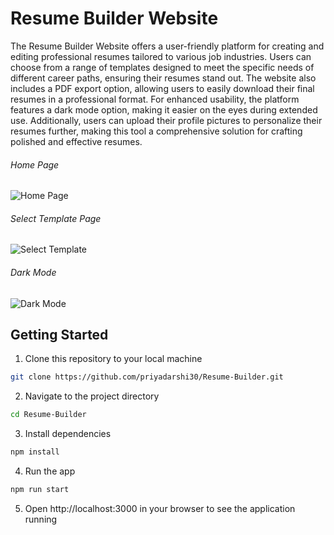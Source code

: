 # Resume Builder Website

The Resume Builder Website offers a user-friendly platform for creating and editing professional resumes tailored to various job industries. Users can choose from a range of templates designed to meet the specific needs of different career paths, ensuring their resumes stand out. The website also includes a PDF export option, allowing users to easily download their final resumes in a professional format. For enhanced usability, the platform features a dark mode option, making it easier on the eyes during extended use. Additionally, users can upload their profile pictures to personalize their resumes further, making this tool a comprehensive solution for crafting polished and effective resumes.


###### Home Page
![Home Page](https://user-images.githubusercontent.com/87645745/213860435-ef02b36f-adbd-4517-b103-174c3dcb7be9.png)

###### Select Template Page
![Select Template](https://user-images.githubusercontent.com/87645745/213860462-ea8bd7db-2c15-4633-9894-113f047cc13b.png)

###### Dark Mode
![Dark Mode](https://user-images.githubusercontent.com/87645745/213860517-73a40b9c-dd35-4586-a253-757c654f19c7.png)



## Getting Started
1. Clone this repository to your local machine
```bash
git clone https://github.com/priyadarshi30/Resume-Builder.git
```
2. Navigate to the project directory
```bash
cd Resume-Builder
```
3. Install dependencies
```bash
npm install
```
4. Run the app
```bash
npm run start
```
5. Open http://localhost:3000 in your browser to see the application running


